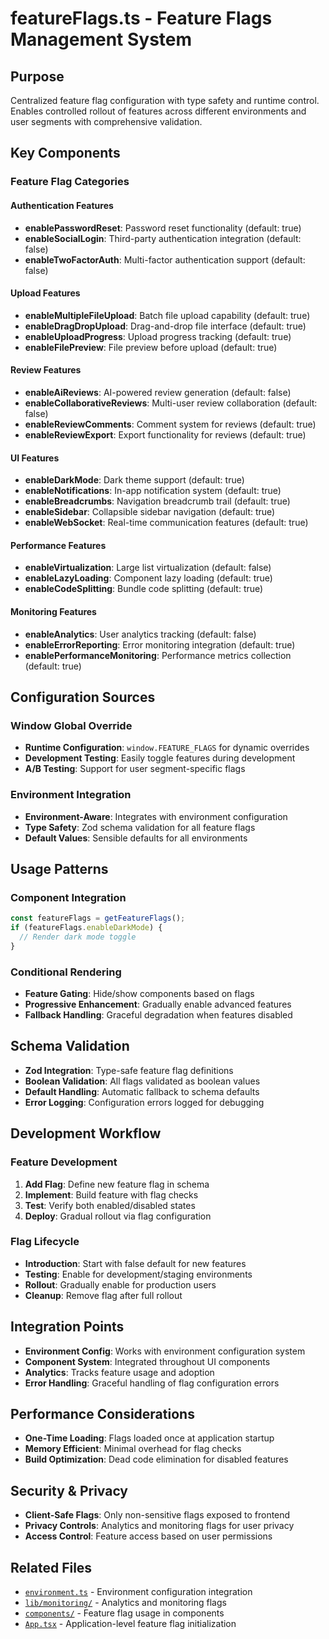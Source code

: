 # featureFlags.ts - Feature Flags Management System

## Purpose

Centralized feature flag configuration with type safety and runtime control. Enables controlled rollout of features across different environments and user segments with comprehensive validation.

## Key Components

### Feature Flag Categories

#### Authentication Features

- **enablePasswordReset**: Password reset functionality (default: true)
- **enableSocialLogin**: Third-party authentication integration (default: false)
- **enableTwoFactorAuth**: Multi-factor authentication support (default: false)

#### Upload Features

- **enableMultipleFileUpload**: Batch file upload capability (default: true)
- **enableDragDropUpload**: Drag-and-drop file interface (default: true)
- **enableUploadProgress**: Upload progress tracking (default: true)
- **enableFilePreview**: File preview before upload (default: true)

#### Review Features

- **enableAiReviews**: AI-powered review generation (default: false)
- **enableCollaborativeReviews**: Multi-user review collaboration (default: false)
- **enableReviewComments**: Comment system for reviews (default: true)
- **enableReviewExport**: Export functionality for reviews (default: true)

#### UI Features

- **enableDarkMode**: Dark theme support (default: true)
- **enableNotifications**: In-app notification system (default: true)
- **enableBreadcrumbs**: Navigation breadcrumb trail (default: true)
- **enableSidebar**: Collapsible sidebar navigation (default: true)
- **enableWebSocket**: Real-time communication features (default: true)

#### Performance Features

- **enableVirtualization**: Large list virtualization (default: false)
- **enableLazyLoading**: Component lazy loading (default: true)
- **enableCodeSplitting**: Bundle code splitting (default: true)

#### Monitoring Features

- **enableAnalytics**: User analytics tracking (default: false)
- **enableErrorReporting**: Error monitoring integration (default: true)
- **enablePerformanceMonitoring**: Performance metrics collection (default: true)

## Configuration Sources

### Window Global Override

- **Runtime Configuration**: `window.FEATURE_FLAGS` for dynamic overrides
- **Development Testing**: Easily toggle features during development
- **A/B Testing**: Support for user segment-specific flags

### Environment Integration

- **Environment-Aware**: Integrates with environment configuration
- **Type Safety**: Zod schema validation for all feature flags
- **Default Values**: Sensible defaults for all environments

## Usage Patterns

### Component Integration

```typescript
const featureFlags = getFeatureFlags();
if (featureFlags.enableDarkMode) {
  // Render dark mode toggle
}
```

### Conditional Rendering

- **Feature Gating**: Hide/show components based on flags
- **Progressive Enhancement**: Gradually enable advanced features
- **Fallback Handling**: Graceful degradation when features disabled

## Schema Validation

- **Zod Integration**: Type-safe feature flag definitions
- **Boolean Validation**: All flags validated as boolean values
- **Default Handling**: Automatic fallback to schema defaults
- **Error Logging**: Configuration errors logged for debugging

## Development Workflow

### Feature Development

1. **Add Flag**: Define new feature flag in schema
2. **Implement**: Build feature with flag checks
3. **Test**: Verify both enabled/disabled states
4. **Deploy**: Gradual rollout via flag configuration

### Flag Lifecycle

- **Introduction**: Start with false default for new features
- **Testing**: Enable for development/staging environments
- **Rollout**: Gradually enable for production users
- **Cleanup**: Remove flag after full rollout

## Integration Points

- **Environment Config**: Works with environment configuration system
- **Component System**: Integrated throughout UI components
- **Analytics**: Tracks feature usage and adoption
- **Error Handling**: Graceful handling of flag configuration errors

## Performance Considerations

- **One-Time Loading**: Flags loaded once at application startup
- **Memory Efficient**: Minimal overhead for flag checks
- **Build Optimization**: Dead code elimination for disabled features

## Security & Privacy

- **Client-Safe Flags**: Only non-sensitive flags exposed to frontend
- **Privacy Controls**: Analytics and monitoring flags for user privacy
- **Access Control**: Feature access based on user permissions

## Related Files

- [`environment.ts`](environment.ts.md) - Environment configuration integration
- [`lib/monitoring/`](../monitoring/) - Analytics and monitoring flags
- [`components/`](../../components/) - Feature flag usage in components
- [`App.tsx`](../../App.tsx.md) - Application-level feature flag initialization
